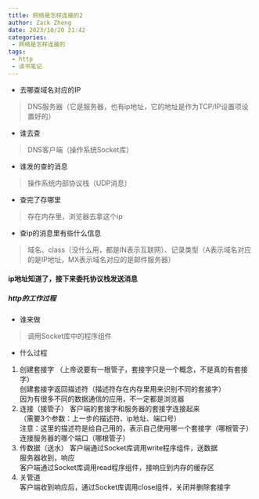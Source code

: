 ```yaml
---
title: 网络是怎样连接的2
author: Zack Zheng
date: 2023/10/20 21:42
categories:
 - 网络是怎样连接的
tags:
 - http
 - 读书笔记
---
```



+ 去哪查域名对应的IP
> DNS服务器（它是服务器，也有ip地址，它的地址是作为TCP/IP设置项设置好的）
+ 谁去查
> DNS客户端（操作系统Socket库）
+ 谁发的查的消息
> 操作系统内部协议栈（UDP消息）
+ 查完了存哪里
> 存在内存里，浏览器去拿这个ip
+ 查ip的消息里有些什么信息
> 域名、class（没什么用，都是IN表示互联网）、记录类型（A表示域名对应的是IP地址，MX表示域名对应的是邮件服务器） 


#### ip地址知道了，接下来委托协议栈发送消息

##### http的工作过程

+ 谁来做
> 调用Socket库中的程序组件
+ 什么过程
1. 创建套接字 （上帝说要有一根管子，套接字只是一个概念，不是真的有套接字）  
创建套接字返回描述符（描述符存在内存里用来识别不同的套接字）    
因为有很多不同的数据通信的应用，不一定都是浏览器  
2. 连接（接管子）
客户端的套接字和服务器的套接字连接起来     
（需要3个参数：上一步的描述符、ip地址、端口号）   
注意：这里的描述符是给自己用的，表示自己使用哪一个套接字（哪根管子）连接服务器的哪个端口（哪根管子）
3. 传数据（送水）
客户端通过Socket库调用write程序组件，送数据   
服务器收到，响应   
客户端通过Socket库调用read程序组件，接响应到内存的缓存区   
4. 关管道   
客户端收到响应后，通过Socket库调用close组件，关闭并删除套接字 
  
